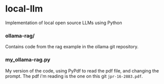 # local-llm
Implementation of local open source LLMs using Python

### ollama-rag/

Contains code from the rag example in the ollama git repository.

### my_ollama-rag.py

My version of the code, using PyPdf to read the pdf file, and changing the prompt. The pdf i'm reading is the one on this git `jpr-16-2883.pdf`.